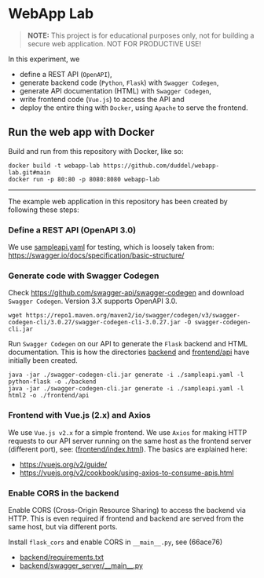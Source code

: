 # WebApp Lab

> **NOTE:** This project is for educational purposes only, not for building a secure web application. NOT FOR PRODUCTIVE USE!

In this experiment, we

-   define a REST API (`OpenAPI`),
-   generate backend code (`Python`, `Flask`) with `Swagger Codegen`,
-   generate API documentation (HTML) with `Swagger Codegen`,
-   write frontend code (`Vue.js`) to access the API and
-   deploy the entire thing with `Docker`, using `Apache` to serve the frontend.

## Run the web app with Docker

Build and run from this repository with Docker, like so:

    docker build -t webapp-lab https://github.com/duddel/webapp-lab.git#main
    docker run -p 80:80 -p 8080:8080 webapp-lab

* * *

The example web application in this repository has been created by following these steps:

### Define a REST API (OpenAPI 3.0)

We use [sampleapi.yaml](sampleapi.yaml) for testing, which is loosely taken from: <https://swagger.io/docs/specification/basic-structure/>

### Generate code with Swagger Codegen

Check <https://github.com/swagger-api/swagger-codegen> and download `Swagger Codegen`. Version 3.X supports OpenAPI 3.0.

    wget https://repo1.maven.org/maven2/io/swagger/codegen/v3/swagger-codegen-cli/3.0.27/swagger-codegen-cli-3.0.27.jar -O swagger-codegen-cli.jar

Run `Swagger Codegen` on our API to generate the `Flask` backend and HTML documentation. This is how the directories [backend](backend) and [frontend/api](frontend/api) have initially been created.

    java -jar ./swagger-codegen-cli.jar generate -i ./sampleapi.yaml -l python-flask -o ./backend
    java -jar ./swagger-codegen-cli.jar generate -i ./sampleapi.yaml -l html2 -o ./frontend/api

### Frontend with Vue.js (2.x) and Axios

We use `Vue.js v2.x` for a simple frontend. We use `Axios` for making HTTP requests to our API server running on the same host as the frontend server (different port), see: ([frontend/index.html](frontend/index.html)). The basics are explained here:

-   <https://vuejs.org/v2/guide/>
-   <https://vuejs.org/v2/cookbook/using-axios-to-consume-apis.html>

### Enable CORS in the backend

Enable CORS (Cross-Origin Resource Sharing) to access the backend via HTTP. This is even required if frontend and backend are served from the same host, but via different ports.

Install `flask_cors` and enable CORS in `__main__.py`, see (66ace76)

-   [backend/requirements.txt](backend/requirements.txt)
-   [backend/swagger_server/\_\_main\_\_.py](backend/swagger_server/__main__.py)
